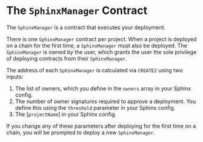# The `SphinxManager` Contract

The `SphinxManager` is a contract that executes your deployment.

There is one `SphinxManager` contract per project. When a project is deployed on a chain for the first time, a `SphinxManager` must also be deployed. The `SphinxManager` is owned by the user, which grants the user the sole privilege of deploying contracts from their `SphinxManager`.

The address of each `SphinxManager` is calculated via `CREATE2` using two inputs:
1. The list of owners, which you define in the `owners` array in your Sphinx config.
2. The number of owner signatures required to approve a deployment. You define this using the `threshold` parameter in your Sphinx config.
2. The [`projectName`] in your Sphinx config.

If you change any of these parameters after deploying for the first time on a chain, you will be prompted to deploy a new `SphinxManager`.
